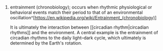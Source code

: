 1. entrainment (chronobiology); occurs when rhythmic physiological or behavioral events match their period to that of an environmental oscillation^[https://en.wikipedia.org/wiki/Entrainment_(chronobiology)]
   
   It is ultimately the interaction between [[circadian rhythm|circadian rhythms]] and the environment. A central example is the entrainment of circadian rhythms to the daily light–dark cycle, which ultimately is determined by the Earth's rotation.